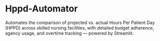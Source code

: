 # Hppd-Automator
Automates the comparison of projected vs. actual Hours Per Patient Day (HPPD) across skilled nursing facilities, with detailed budget adherence, agency usage, and overtime tracking — powered by Streamlit.
